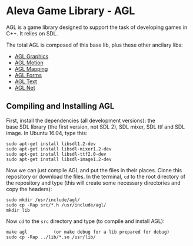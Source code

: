 # Aleva Game Library - AGL

AGL is a game library designed to support the task of developing games
in C++. It relies on SDL.

The total AGL is composed of this base lib, plus these other ancilary libs:

- [AGL Graphics](http://github.com/yds12/agl-graphics)
- [AGL Motion](http://github.com/yds12/agl-motion)
- [AGL Mapping](http://github.com/yds12/agl-mapping)
- [AGL Forms](http://github.com/yds12/agl-forms)
- [AGL Text](http://github.com/yds12/agl-text)
- [AGL Net](http://github.com/yds12/agl-net)

## Compiling and Installing AGL

First, install the dependencies (all development versions): the  
base SDL library (the first version, not SDL 2), SDL mixer, SDL ttf and 
SDL image. In Ubuntu 16.04, type this:

```
sudo apt-get install libsdl1.2-dev
sudo apt-get install libsdl-mixer1.2-dev
sudo apt-get install libsdl-ttf2.0-dev
sudo apt-get install libsdl-image1.2-dev
```

Now we can just compile AGL and put the files in their places.
Clone this repository or download the files. In the terminal, `cd` to the
root directory of the repository and type (this will create some necessary
directories and copy the headers):

```
sudo mkdir /usr/include/agl/
sudo cp -Rap src/*.h /usr/include/agl/
mkdir lib
```

Now `cd` to the `src` directory and type (to compile and install AGL):

```
make agl          (or make debug for a lib prepared for debug)
sudo cp -Rap ../lib/*.so /usr/lib/
```
